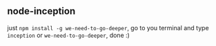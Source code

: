 ## node-inception

just `npm install -g we-need-to-go-deeper`, go to you terminal and type `inception` or `we-need-to-go-deeper`, done :)
